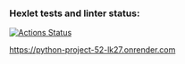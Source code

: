 ### Hexlet tests and linter status:
[![Actions Status](https://github.com/LovichLevich/python-project-52/actions/workflows/hexlet-check.yml/badge.svg)](https://github.com/LovichLevich/python-project-52/actions)

https://python-project-52-lk27.onrender.com